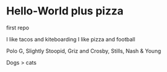 # Hello-World plus pizza
first repo

I like tacos and kiteboarding
I like pizza and football 

Polo G, Slightly Stoopid, Griz and  Crosby, Stills, Nash & Young

Dogs > cats 

